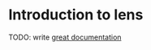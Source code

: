 # Introduction to lens

TODO: write [great documentation](http://jacobian.org/writing/what-to-write/)
